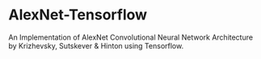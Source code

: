 # AlexNet-Tensorflow
An Implementation of AlexNet Convolutional Neural Network Architecture by Krizhevsky, Sutskever &amp; Hinton using Tensorflow.
